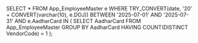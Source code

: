 SELECT *
FROM App_EmployeeMaster e
WHERE TRY_CONVERT(date, '20' + CONVERT(varchar(10), e.DOJ)) 
      BETWEEN '2025-07-01' AND '2025-07-31'
  AND e.AadharCard IN (
        SELECT AadharCard
        FROM App_EmployeeMaster
        GROUP BY AadharCard
        HAVING COUNT(DISTINCT VendorCode) = 1
  );
  
